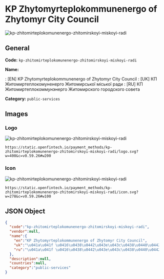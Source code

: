 
# KP Zhytomyrteplokommunenergo of Zhytomyr City Council 
![kp-zhitomirteplokomunenergo-zhitomirskoyi-miskoyi-radi](https://static.openfintech.io/payment_methods/kp-zhitomirteplokomunenergo-zhitomirskoyi-miskoyi-radi/logo.svg?w=400&c=v0.59.26#w200)  

## General 
**Code:** `kp-zhitomirteplokomunenergo-zhitomirskoyi-miskoyi-radi` 
 
**Name:** 
 
:	[EN] KP Zhytomyrteplokommunenergo of Zhytomyr City Council 
:	[UK] КП Житомиртеплокомуненерго Житомирської міської ради 
:	[RU] КП Житомиртеплокоммунэнерго Житомирского городского совета 
 
**Category:** `public-services` 
 

## Images 

### Logo 
![kp-zhitomirteplokomunenergo-zhitomirskoyi-miskoyi-radi](https://static.openfintech.io/payment_methods/kp-zhitomirteplokomunenergo-zhitomirskoyi-miskoyi-radi/logo.svg?w=400&c=v0.59.26#w200)  

```
https://static.openfintech.io/payment_methods/kp-zhitomirteplokomunenergo-zhitomirskoyi-miskoyi-radi/logo.svg?w=400&c=v0.59.26#w200
```  

### Icon 
![kp-zhitomirteplokomunenergo-zhitomirskoyi-miskoyi-radi](https://static.openfintech.io/payment_methods/kp-zhitomirteplokomunenergo-zhitomirskoyi-miskoyi-radi/icon.svg?w=278&c=v0.59.26#w100)  

```
https://static.openfintech.io/payment_methods/kp-zhitomirteplokomunenergo-zhitomirskoyi-miskoyi-radi/icon.svg?w=278&c=v0.59.26#w100
```  

## JSON Object 

```json
{
  "code":"kp-zhitomirteplokomunenergo-zhitomirskoyi-miskoyi-radi",
  "vendor":null,
  "name":{
    "en":"KP Zhytomyrteplokommunenergo of Zhytomyr City Council",
    "uk":"\u041a\u041f \u0416\u0438\u0442\u043e\u043c\u0438\u0440\u0442\u0435\u043f\u043b\u043e\u043a\u043e\u043c\u0443\u043d\u0435\u043d\u0435\u0440\u0433\u043e \u0416\u0438\u0442\u043e\u043c\u0438\u0440\u0441\u044c\u043a\u043e\u0457 \u043c\u0456\u0441\u044c\u043a\u043e\u0457 \u0440\u0430\u0434\u0438",
    "ru":"\u041a\u041f \u0416\u0438\u0442\u043e\u043c\u0438\u0440\u0442\u0435\u043f\u043b\u043e\u043a\u043e\u043c\u043c\u0443\u043d\u044d\u043d\u0435\u0440\u0433\u043e \u0416\u0438\u0442\u043e\u043c\u0438\u0440\u0441\u043a\u043e\u0433\u043e \u0433\u043e\u0440\u043e\u0434\u0441\u043a\u043e\u0433\u043e \u0441\u043e\u0432\u0435\u0442\u0430"
  },
  "description":null,
  "countries":null,
  "category":"public-services"
}
```  
